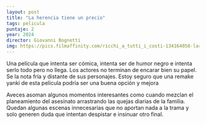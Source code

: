 ```yaml
---
layout: post
title: "La herencia tiene un precio"
tags: pelicula
puntaje: 2
year: 2024
director: Giovanni Bognetti
img: https://pics.filmaffinity.com/ricchi_a_tutti_i_costi-134164058-large.jpg
---
```


Una película que intenta ser cómica, intenta ser de humor negro e intenta serlo todo pero no llega. Los actores no terminan de encarar bien su papel. Se la nota fría y distante de sus personajes. Estoy seguro que una remake yanki de esta película podría ser una buena opción y mejora 

Aveces asoman algunos momentos interesantes como cuando mezclan el planeamiento del asesinato arrastrando las quejas diarias de la familia. Quedan algunas escenas innecesarias que no aportan nada a la trama y solo generen duda que intentan despistar e insinuar otro final.
